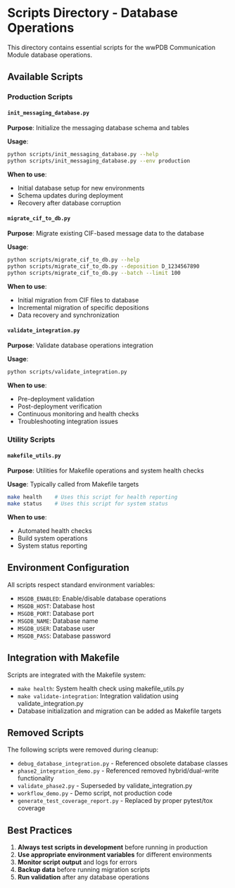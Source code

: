 # Scripts Directory - Database Operations

This directory contains essential scripts for the wwPDB Communication Module database operations.

## Available Scripts

### Production Scripts

#### `init_messaging_database.py`

**Purpose**: Initialize the messaging database schema and tables

**Usage**:

```bash
python scripts/init_messaging_database.py --help
python scripts/init_messaging_database.py --env production
```

**When to use**:

- Initial database setup for new environments
- Schema updates during deployment
- Recovery after database corruption

#### `migrate_cif_to_db.py`

**Purpose**: Migrate existing CIF-based message data to the database

**Usage**:

```bash
python scripts/migrate_cif_to_db.py --help
python scripts/migrate_cif_to_db.py --deposition D_1234567890
python scripts/migrate_cif_to_db.py --batch --limit 100
```

**When to use**:

- Initial migration from CIF files to database
- Incremental migration of specific depositions
- Data recovery and synchronization

#### `validate_integration.py`

**Purpose**: Validate database operations integration

**Usage**:

```bash
python scripts/validate_integration.py
```

**When to use**:

- Pre-deployment validation
- Post-deployment verification
- Continuous monitoring and health checks
- Troubleshooting integration issues

### Utility Scripts

#### `makefile_utils.py`

**Purpose**: Utilities for Makefile operations and system health checks

**Usage**: Typically called from Makefile targets

```bash
make health    # Uses this script for health reporting
make status    # Uses this script for system status
```

**When to use**:

- Automated health checks
- Build system operations
- System status reporting

## Environment Configuration

All scripts respect standard environment variables:

- `MSGDB_ENABLED`: Enable/disable database operations
- `MSGDB_HOST`: Database host
- `MSGDB_PORT`: Database port
- `MSGDB_NAME`: Database name
- `MSGDB_USER`: Database user
- `MSGDB_PASS`: Database password

## Integration with Makefile

Scripts are integrated with the Makefile system:

- `make health`: System health check using makefile_utils.py
- `make validate-integration`: Integration validation using validate_integration.py
- Database initialization and migration can be added as Makefile targets

## Removed Scripts

The following scripts were removed during cleanup:

- `debug_database_integration.py` - Referenced obsolete database classes
- `phase2_integration_demo.py` - Referenced removed hybrid/dual-write functionality  
- `validate_phase2.py` - Superseded by validate_integration.py
- `workflow_demo.py` - Demo script, not production code
- `generate_test_coverage_report.py` - Replaced by proper pytest/tox coverage

## Best Practices

1. **Always test scripts in development** before running in production
2. **Use appropriate environment variables** for different environments
3. **Monitor script output** and logs for errors
4. **Backup data** before running migration scripts
5. **Run validation** after any database operations
